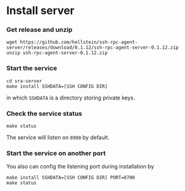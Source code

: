 # Install server

### Get release and unzip
```
wget https://github.com/hellstein/ssh-rpc-agent-server/releases/download/0.1.12/ssh-rpc-agent-server-0.1.12.zip
unzip ssh-rpc-agent-server-0.1.12.zip
```

### Start the service
```
cd sra-server
make install SSHDATA=[SSH CONFIG DIR]
```
in which `SSHDATA` is a directory storing private keys.

### Check the service status
```
make status
```
The service will listen on `8900` by default. 

### Start the service on another port
You also can config the listening port during installation by
```
make install SSHDATA=[SSH CONFIG DIR] PORT=8700
make status
``` 
